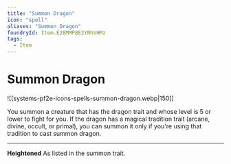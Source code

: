 ```yaml
---
title: "Summon Dragon"
icon: "spell"
aliases: "Summon Dragon"
foundryId: Item.E28MMP8E2YNhVHMz
tags:
  - Item
---
```


# Summon Dragon
![[systems-pf2e-icons-spells-summon-dragon.webp|150]]

You summon a creature that has the dragon trait and whose level is 5 or lower to fight for you. If the dragon has a magical tradition trait (arcane, divine, occult, or primal), you can summon it only if you're using that tradition to cast summon dragon.

* * *

**Heightened** As listed in the summon trait.

